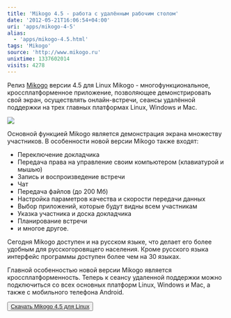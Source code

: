 ```yaml
---
title: 'Mikogo 4.5 - работа с удалённым рабочим столом'
date: '2012-05-21T16:06:54+04:00'
uri: 'apps/mikogo-4-5'
alias: 
  - 'apps/mikogo-4.5.html'
tags: 'Mikogo'
source: 'http://www.mikogo.ru'
unixtime: 1337602014
visits: 4278
---
```

Релиз [Mikogo](http://www.mikogo.ru/) версии 4.5 для Linux Mikogo - многофункциональное, кроссплатформенное приложение, позволяющее демонстрировать свой экран, осуществлять онлайн-встречи, сеансы удалённой поддержки на трех главных платформах Linux, Windows и Mac.

[![](img/2012/05/21/16-00/mikogo-7241110658-o.jpg)](img/2012/05/21/16-00/mikogo-7241110658-o.jpg)

Основной функцией Mikogo является демонстрация экрана множеству участников. В особенности новой версии Mikogo также входят:

*   Переключение докладчика
*   Передача права на управление своим компьютером (клавиатурой и мышью)
*   Запись и воспроизведение встречи
*   Чат
*   Передача файлов (до 200 Мб)
*   Настройка параметров качества и скорости передачи данных
*   Выбор приложений, которые будут видны всем участникам
*   Указка участника и доска докладчика
*   Планирование встречи
*   и многое другое.

Сегодня Mikogo доступен и на русском языке, что делает его более удобным для русскогоровящего населения. Кроме русского языка интерфейс программы доступен более чем на 30 языках.

Главной особенностью новой версии Mikogo является кроссплатформенность. Теперь к сеансу удаленной поддержки можно подключиться со всех основных платформ Linux, Windows и Mac, а также с мобильного телефона Android.

<button>[Скачать Mikogo 4.5 для Linux](http://www.mikogo.ru/download/linux-download/)</button>
